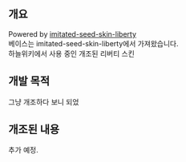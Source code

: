 ## 개요
Powered by [imitated-seed-skin-liberty](https://github.com/navyCarpet/imitated-skin-liberty.git)<br>
베이스는 imitated-seed-skin-liberty에서 가져왔습니다.<br>
하늘위키에서 사용 중인 개조된 리버티 스킨
## 개발 목적
그냥 개조하다 보니 되었
## 개조된 내용
추가 예정.
